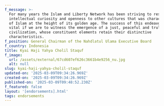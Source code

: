 ```yaml
---
f_message: >-
  For many years the Islam and Liberty Network has been striving to restore the
  intellectual curiosity and openness to other cultures that was characteristic
  of Islam at the height of its golden age. The success of this endeavor is
  vital if we are to witness the emergence of a just, peaceful and truly global
  civilization, whose constituent elements retain their distinctive
  characteristics.
f_position: General Chairman of the Nahdlatul Ulama Executive Board
f_country: Indonesia
title: Kyai Haji Yahya Cholil Staquf
f_image:
  url: /assets/external/67cd607ef626c3661b4e9256_nu.jpg
  alt: null
slug: kyai-haji-yahya-cholil-staquf
updated-on: '2025-03-09T09:34:26.969Z'
created-on: '2025-03-09T09:34:26.969Z'
published-on: '2025-03-09T09:48:52.230Z'
f_featured: false
layout: '[endorsements].html'
tags: endorsements
---
```



